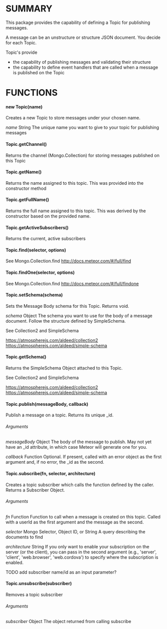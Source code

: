 # SUMMARY

This package provides the capability of defining a Topic for publishing messages.

A message can be an unstructure or structure JSON document.  You decide for each Topic.

Topic's provide 
* the capability of publishing messages and validating their structure
* the capability to define event handlers that are called when a message is published on the Topic


# FUNCTIONS

#### new Topic(name)
Creates a new Topic to store messages under your chosen name. 

*name* String
The unique name you want to give to your topic for publishing messages

#### Topic.getChannel()
Returns the channel (Mongo.Collection) for storing messages published on this Topic

#### Topic.getName()
Returns the name assigned to this topic. This was provided into the constructor method

#### Topic.getFullName()
Returns the full name assigned to this topic. This was derived by the constructor based on the provided name.

#### Topic.getActiveSubscribers()
Returns the current, active subscribers

#### Topic.find(selector, options)
See Mongo.Collection.find
http://docs.meteor.com/#/full/find

#### Topic.findOne(selector, options)
See Mongo.Collection.find
http://docs.meteor.com/#/full/findone

#### Topic.setSchema(schema)
Sets the Message Body schema for this Topic. Returns void.

*schema* Object
The schema you want to use for the body of a message document. Follow the structure defined by SimpleSchema.

See Collection2 and SimpleSchema

https://atmospherejs.com/aldeed/collection2
https://atmospherejs.com/aldeed/simple-schema


#### Topic.getSchema()
Returns the SimpleSchema Object attached to this Topic.

See Collection2 and SimpleSchema

https://atmospherejs.com/aldeed/collection2
https://atmospherejs.com/aldeed/simple-schema

#### Topic.publish(messageBody, callback)
Publish a message on a topic. Returns its unique _id.

###### Arguments

*messageBody* Object
The body of the message to publish. May not yet have an _id attribute, in which case Meteor will generate one for you.

*callback* Function
Optional. If present, called with an error object as the first argument and, if no error, the _id as the second.

#### Topic.subscribe(fn, selector, architecture)    
Creates a topic subscriber which calls the function defined by the caller. Returns a Subscriber Object.

###### Arguments
*fn* Function
Function to call when a message is created on this topic. Called with a userId as the first argument and the message as the second.

*selector* Mongo Selector, Object ID, or String
A query describing the documents to find

*architecture* String
If you only want to enable your subscription on the server (or the client), you can pass in the second argument (e.g., 'server', 'client', 'web.browser', 'web.cordova') to specify where the subscription is enabled.

TODO add subscriber name/id as an input parameter?

#### Topic.unsubscribe(subscriber)
Removes a topic subscriber

###### Arguments
*subscriber* Object
The object returned from calling subscribe

